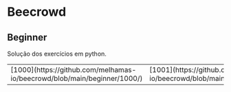 # Beecrowd

## Beginner

Solução dos exercícios em python.


<table>
  <body>
    <td>[1000](https://github.com/melhamas-io/beecrowd/blob/main/beginner/1000/)</td>
    <td>[1001](https://github.com/melhamas-io/beecrowd/blob/main/beginner/1001/)</td>
  </body>
</table>

